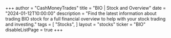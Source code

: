+++
author = "CashMoneyTrades"
title = "BIO | Stock and Overview"
date = "2024-01-12T10:00:00"
description = "Find the latest information about trading BIO stock for a full financial overview to help with your stock trading and investing."
tags = [
   "Stocks",
]
layout = "stocks"
ticker = "BIO"
disableListPage = true
+++
